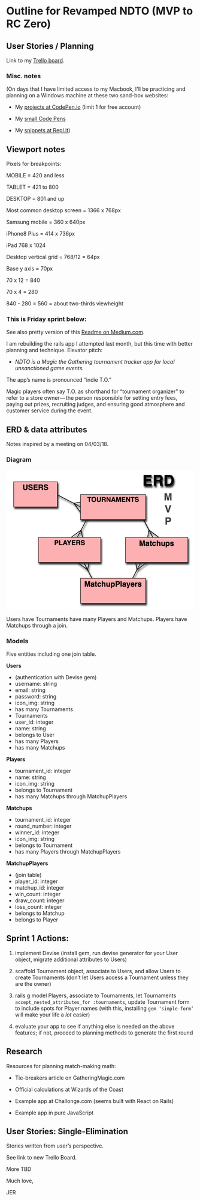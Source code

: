 # Outline for Revamped NDTO (MVP to RC Zero)

## User Stories / Planning

Link to my [Trello board](https://trello.com/b/X4ieoyP0/indie-tournaments-v2-rc-zero). 

### Misc. notes

(On days that I have limited access to my Macbook, I'll be practicing and planning on a Windows machine at these two sand-box websites:

* My [projects at CodePen.io](https://codepen.io/Jabernathy88/projects/overview/) (limit 1 for free account)

* My [small Code Pens](https://codepen.io/Jabernathy88/pens/public/) 

* My [snippets at Repl.it](https://repl.it/@Jabernathy88))

## Viewport notes

Pixels for breakpoints:

MOBILE = 420 and less

TABLET = 421 to 800

DESKTOP = 801 and up

Most common desktop screen = 1366 x 768px

Samsung mobile = 360 x 640px

iPhone8 Plus = 414 x 736px

iPad 768 x 1024

Desktop vertical grid = 768/12 = 64px

Base y axis = 70px

70 x 12 = 840

70 x 4 = 280 

840 - 280 = 560 = about two-thirds viewheight

### This is Friday sprint below:

See also pretty version of this [Readme on Medium.com](https://medium.com/@ghostmap/outline-for-revamped-ndto-3a2a0d35feab).

I am rebuilding the rails app I attempted last month, but this time with better planning and technique. Elevator pitch:

* _NDTO is a Magic the Gathering tournament tracker app for local unsanctioned game events._

The app’s name is pronounced “indie T.O.” 

Magic players often say T.O. as shorthand for “tournament organizer” to refer to a store owner — the person responsible for setting entry fees, paying out prizes, recruiting judges, and ensuring good atmosphere and customer service during the event.

## ERD & data attributes

Notes inspired by a meeting on 04/03/18.

### Diagram

![Diagram](/readme_images/erd_04-03-18.png)

Users have Tournaments have many Players and Matchups. Players have Matchups through a join.

### Models

Five entities including one join table.

**Users**
* (authentication with Devise gem)
* username: string
* email: string
* password: string
* icon_img: string
* has many Tournaments
* Tournaments
* user_id: integer
* name: string
* belongs to User
* has many Players
* has many Matchups

**Players**
* tournament_id: integer
* name: string
* icon_img: string
* belongs to Tournament
* has many Matchups through MatchupPlayers

**Matchups**
* tournament_id: integer
* round_number: integer
* winner_id: integer
* icon_img: string
* belongs to Tournament
* has many Players through MatchupPlayers

**MatchupPlayers**
* (join table)
* player_id: integer
* matchup_id: integer
* win_count: integer
* draw_count: integer
* loss_count: integer
* belongs to Matchup
* belongs to Player

## Sprint 1 Actions:

1. implement Devise (install gem, run devise generator for your User object, migrate additional attributes to Users)

2. scaffold Tournament object, associate to Users, and allow Users to create Tournaments (don’t let Users access a Tournament unless they are the owner)

3. rails g model Players, associate to Tournaments, let Tournaments `accept_nested_attributes_for :tournaments`, update Tournament form to include spots for Player names (with this, installing `gem ‘simple-form’` will make your life a *lot* easier) 

4. evaluate your app to see if anything else is needed on the above features; if not, proceed to planning methods to generate the first round

## Research

Resources for planning match-making math:

* Tie-breakers article on GatheringMagic.com

* Official calculations at Wizards of the Coast

* Example app at Challonge.com (seems built with React on Rails)

* Example app in pure JavaScript 

## User Stories: Single-Elimination

Stories written from user’s perspective.

See link to new Trello Board.

More TBD

Much love,

JER